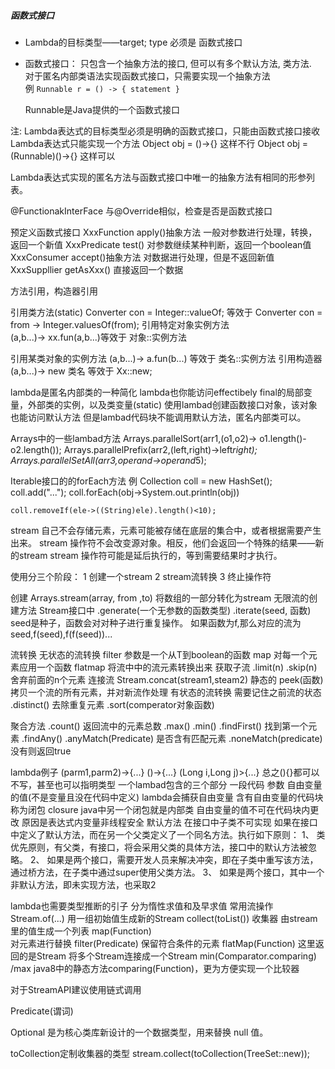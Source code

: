 ##### 函数式接口
- Lambda的目标类型——target;  type 必须是 函数式接口 
- 函数式接口：
    只包含一个抽象方法的接口, 但可以有多个默认方法, 类方法.  
    对于匿名内部类语法实现函数式接口，只需要实现一个抽象方法  
    例 `Runnable r = () -> { statement }`

    Runnable是Java提供的一个函数式接口

注: Lambda表达式的目标类型必须是明确的函数式接口，只能由函数式接口接收
	Lambda表达式只能实现一个方法
Object obj = ()->{}  这样不行
Object obj = (Runnable)()->{} 这样可以

Lambda表达式实现的匿名方法与函数式接口中唯一的抽象方法有相同的形参列表。

@FunctionakInterFace 与@Override相似，检查是否是函数式接口

预定义函数式接口
XxxFunction apply()抽象方法 一般对参数进行处理，转换，返回一个新值
XxxPredicate test() 对参数继续某种判断，返回一个boolean值
XxxConsumer accept()抽象方法 对数据进行处理，但是不返回新值
XxxSuppllier getAsXxx()  直接返回一个数据

方法引用，构造器引用

引用类方法(static)
	Converter con = Integer::valueOf;  等效于
	Converter con = from -> Integer.valuesOf(from);
引用特定对象实例方法  
	(a,b...)-> xx.fun(a,b...)等效于 对象::实例方法  

引用某类对象的实例方法 
	(a,b...)-> a.fun(b...)  等效于 类名::实例方法
引用构造器   
	(a,b...)-> new 类名  等效于 Xx::new;

lambda是匿名内部类的一种简化
lambda也你能访问effectibely final的局部变量，外部类的实例，以及类变量(static)
使用lambad创建函数接口对象，该对象也能访问默认方法
但是lambad代码块不能调用默认方法，匿名内部类可以。

Arrays中的一些lambad方法
Arrays.parallelSort(arr1,(o1,o2)-> o1.length()-o2.length());
Arrays.parallelPrefix(arr2,(left,right)->left*right);
Arrays.parallelSetAll(arr3,operand->operand*5);

Iterable接口的的forEach方法
例 	Collection coll = new HashSet();
	coll.add("...");
	coll.forEach(obj->System.out.println(obj))

	coll.removeIf(ele->((String)ele).length()<10);

stream 自己不会存储元素，元素可能被存储在底层的集合中，或者根据需要产生出来。
stream 操作符不会改变源对象。相反，他们会返回一个特殊的结果——新的stream
stream 操作符可能是延后执行的，等到需要结果时才执行。

使用分三个阶段：
	1 创建一个stream
	2 stream流转换
	3 终止操作符

创建
	Arrays.stream(array, from ,to)  将数组的一部分转化为stream
	无限流的创建方法
	Stream接口中
		.generate(一个无参数的函数类型)
		.iterate(seed, 函数)  seed是种子，函数会对对种子进行重复操作。
		如果函数为f,那么对应的流为  seed,f(seed),f(f(seed))...

流转换
无状态的流转换
	filter 参数是一个从T到boolean的函数
	map 对每一个元素应用一个函数
	flatmap 将流中中的流元素转换出来
	获取子流
		.limit(n)
		.skip(n) 舍弃前面的n个元素
	连接流
		Stream.concat(stream1,steam2)   静态的
	peek(函数) 拷贝一个流的所有元素，并对新流作处理
有状态的流转换		需要记住之前流的状态
	.distinct()  去除重复元素
	.sort(comperator对象函数)

聚合方法
	.count()  	返回流中的元素总数
	.max()  .min()
	.findFirst()  找到第一个元素
	.findAny()
	.anyMatch(Predicate) 是否含有匹配元素
	.noneMatch(predicate)  没有则返回true




lambda例子
	(parm1,parm2)->{...}
	()->{...}
	(Long i,Long j)>{...}
	总之(){}都可以不写，甚至也可以指明类型
一个lambad包含的三个部分
	一段代码
	参数
	自由变量的值(不是变量且没在代码中定义) 
lambda会捕获自由变量
含有自由变量的代码块称为闭包 	closure   java中另一个闭包就是内部类
自由变量的值不可在代码块内更改 原因是表达式内变量非线程安全
默认方法	在接口中子类不可实现
如果在接口中定义了默认方法，而在另一个父类定义了一个同名方法。执行如下原则：
	1、 	类优先原则，有父类，有接口，将会采用父类的具体方法，接口中的默认方法被忽略。
	2、	如果是两个接口，需要开发人员来解决冲突，即在子类中重写该方法，通过桥方法，在子类中通过super使用父类方法。
	3、 	如果是两个接口，其中一个非默认方法，即未实现方法，也采取2

lambda也需要类型推断的引子
分为惰性求值和及早求值
常用流操作
	Stream.of(...)
		用一组初始值生成新的Stream
	collect(toList())   收集器
		由stream里的值生成一个列表
	map(Function)  
		对元素进行替换
	filter(Predicate)
		保留符合条件的元素
	flatMap(Function)   这里返回的是Stream
  		将多个Stream连接成一个Stream
  	min(Comparator.comparing)	/max
  		java8中的静态方法comparing(Function)，更为方便实现一个比较器

对于StreamAPI建议使用链式调用

Predicate(谓词)


Optional 是为核心类库新设计的一个数据类型，用来替换 null 值。

toCollection定制收集器的类型
stream.collect(toCollection(TreeSet::new));